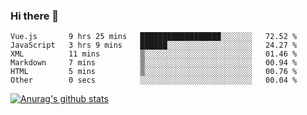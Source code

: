 ### Hi there 👋



<!--
**webB1an/webB1an** is a ✨ _special_ ✨ repository because its `README.md` (this file) appears on your GitHub profile.

Here are some ideas to get you started:

- 🔭 I’m currently working on ...
- 🌱 I’m currently learning ...
- 👯 I’m looking to collaborate on ...
- 🤔 I’m looking for help with ...
- 💬 Ask me about ...
- 📫 How to reach me: ...
- 😄 Pronouns: ...
- ⚡ Fun fact: ...
-->

<!--START_SECTION:waka-->

```text
Vue.js       9 hrs 25 mins   ██████████████████░░░░░░░   72.52 %
JavaScript   3 hrs 9 mins    ██████░░░░░░░░░░░░░░░░░░░   24.27 %
XML          11 mins         ▒░░░░░░░░░░░░░░░░░░░░░░░░   01.46 %
Markdown     7 mins          ▒░░░░░░░░░░░░░░░░░░░░░░░░   00.94 %
HTML         5 mins          ▒░░░░░░░░░░░░░░░░░░░░░░░░   00.76 %
Other        0 secs          ░░░░░░░░░░░░░░░░░░░░░░░░░   00.04 %
```

<!--END_SECTION:waka-->


[![Anurag's github stats](https://github-readme-stats.vercel.app/api?username=webB1an&show_icons=true&theme=radical)](https://github.com/anuraghazra/github-readme-stats)

